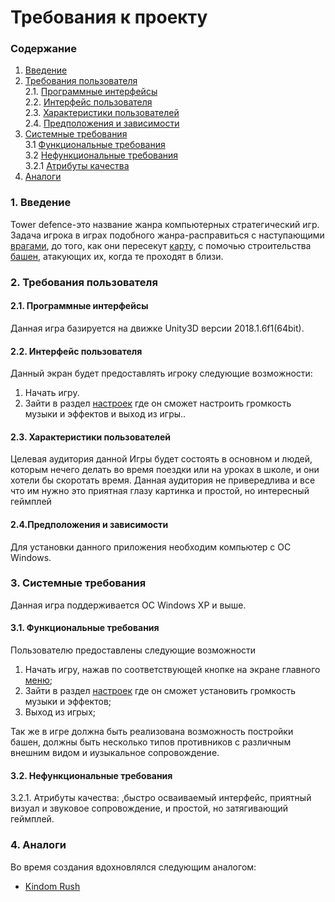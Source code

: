 # Требования к проекту

### Содержание

1. [Введение](#1)
2. [Требования пользователя](#2) <br>
  2.1. [Программные интерфейсы](#2.1) <br>
  2.2. [Интерфейс пользователя](#2.2) <br>
  2.3. [Характеристики пользователей](#2.3) <br>
  2.4. [Предположения и зависимости](#2.4) <br>
3. [Системные требования](#3.) <br>
  3.1 [Функциональные требования](#3.1) <br>
  3.2 [Нефункциональные требования](#3.2) <br>
     3.2.1 [Атрибуты качества](#3.2.1) <br>
4. [Аналоги](#4) <br>

### 1. Введение <a name="1"></a>
Tower defence-это название жанра компьютерных стратегический игр. Задача игрока в играх подобного жанра-расправиться с наступающими [врагами](https://github.com/danila16030/Tower-defence/blob/master/%D0%9C%D0%BE%D0%BA%D0%B0%D0%BF%D1%8B/%D0%9F%D1%80%D0%BE%D1%82%D0%B8%D0%B2%D0%BD%D0%B8%D0%BA.png), до того, как они пересекут [карту](https://github.com/danila16030/Tower-defence/blob/master/%D0%9C%D0%BE%D0%BA%D0%B0%D0%BF%D1%8B/%D0%98%D0%B3%D1%80%D0%BE%D0%B2%D0%BE%D0%B9%20%D0%BF%D1%80%D0%BE%D1%86%D0%B5%D1%81%D1%81.png), с помочью строительства [башен](https://github.com/danila16030/Tower-defence/blob/master/%D0%9C%D0%BE%D0%BA%D0%B0%D0%BF%D1%8B/%D0%91%D0%B0%D1%88%D0%BD%D1%8F.png), атакующих их, когда те проходят в близи.


### 2. Требования пользователя <a name="2"></a>
#### 2.1. Программные интерфейсы <a name="2.1"></a>
Данная игра базируется на движке Unity3D версии 2018.1.6f1(64bit).
#### 2.2. Интерфейс пользователя <a name="2.2"></a>

Данный экран будет предоставлять игроку следующие возможности:
1. Начать игру.
2. Зайти в раздел [настроек](https://github.com/danila16030/Tower-defence/blob/master/%D0%9C%D0%BE%D0%BA%D0%B0%D0%BF%D1%8B/%D0%9C%D0%B5%D0%BD%D1%8E%20%D0%BD%D0%B0%D1%81%D1%82%D1%80%D0%BE%D0%B5%D0%BA.png) где он сможет настроить громкость музыки и эффектов и выход из игры..



#### 2.3. Характеристики пользователей <a name="2.3"></a>

Целевая аудитория данной Игры будет состоять в основном и людей, которым нечего делать во время поездки или на уроках в школе, и они хотели бы скоротать время. Данная аудитория не привередлива и все что им нужно это приятная глазу картинка и простой, но интересный геймплей

#### 2.4.Предположения и зависимости <a name="2.4"></a>

Для установки данного приложения необходим компьютер с ОС Windows.

### 3. Системные требования <a name="3"></a>
Данная игра поддерживается OC Windows XP и выше.

#### 3.1. Функциональные требования <a name="3.1"></a>
Пользователю предоставлены следующие возможности
   1. Начать игру, нажав по соответствующей кнопке на экране главного [меню](https://github.com/danila16030/Tower-defence/blob/master/%D0%9C%D0%BE%D0%BA%D0%B0%D0%BF%D1%8B/%D0%9C%D0%B5%D0%BD%D1%8E%20%D0%B8%D0%B3%D1%80%D1%8B.png);
   2. Зайти в раздел [настроек](https://github.com/danila16030/Tower-defence/blob/master/%D0%9C%D0%BE%D0%BA%D0%B0%D0%BF%D1%8B/%D0%9C%D0%B5%D0%BD%D1%8E%20%D0%BD%D0%B0%D1%81%D1%82%D1%80%D0%BE%D0%B5%D0%BA.png) где он сможет установить громкость музыки и эффектов;
   3. Выход из игрыx;

   
Так же в игре должна быть реализована возможность постройки башен, должны быть несколько типов противников с различным внешним видом и иузыкальное сопровождение.
#### 3.2. Нефункциональные требования <a name="3.2"></a>
3.2.1. Атрибуты качества: <a name="3.2.1"></a>,быстро осваиваемый интерфейс, приятный визуал и звуковое сопровождение, и простой, но затягивающий геймплей.
### 4. Аналоги <a name="4"></a>
Во время создания вдохновлялся следующим аналогом:
- [Kindom Rush](https://play.google.com/store/apps/details?id=com.ironhidegames.android.kingdomrushorigins)
